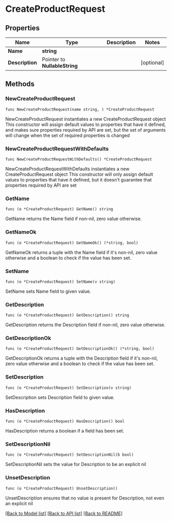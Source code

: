 # CreateProductRequest

## Properties

Name | Type | Description | Notes
------------ | ------------- | ------------- | -------------
**Name** | **string** |  | 
**Description** | Pointer to **NullableString** |  | [optional] 

## Methods

### NewCreateProductRequest

`func NewCreateProductRequest(name string, ) *CreateProductRequest`

NewCreateProductRequest instantiates a new CreateProductRequest object
This constructor will assign default values to properties that have it defined,
and makes sure properties required by API are set, but the set of arguments
will change when the set of required properties is changed

### NewCreateProductRequestWithDefaults

`func NewCreateProductRequestWithDefaults() *CreateProductRequest`

NewCreateProductRequestWithDefaults instantiates a new CreateProductRequest object
This constructor will only assign default values to properties that have it defined,
but it doesn't guarantee that properties required by API are set

### GetName

`func (o *CreateProductRequest) GetName() string`

GetName returns the Name field if non-nil, zero value otherwise.

### GetNameOk

`func (o *CreateProductRequest) GetNameOk() (*string, bool)`

GetNameOk returns a tuple with the Name field if it's non-nil, zero value otherwise
and a boolean to check if the value has been set.

### SetName

`func (o *CreateProductRequest) SetName(v string)`

SetName sets Name field to given value.


### GetDescription

`func (o *CreateProductRequest) GetDescription() string`

GetDescription returns the Description field if non-nil, zero value otherwise.

### GetDescriptionOk

`func (o *CreateProductRequest) GetDescriptionOk() (*string, bool)`

GetDescriptionOk returns a tuple with the Description field if it's non-nil, zero value otherwise
and a boolean to check if the value has been set.

### SetDescription

`func (o *CreateProductRequest) SetDescription(v string)`

SetDescription sets Description field to given value.

### HasDescription

`func (o *CreateProductRequest) HasDescription() bool`

HasDescription returns a boolean if a field has been set.

### SetDescriptionNil

`func (o *CreateProductRequest) SetDescriptionNil(b bool)`

 SetDescriptionNil sets the value for Description to be an explicit nil

### UnsetDescription
`func (o *CreateProductRequest) UnsetDescription()`

UnsetDescription ensures that no value is present for Description, not even an explicit nil

[[Back to Model list]](../README.md#documentation-for-models) [[Back to API list]](../README.md#documentation-for-api-endpoints) [[Back to README]](../README.md)


